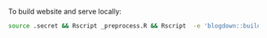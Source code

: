 To build website and serve locally:


```sh
source .secret && Rscript _preprocess.R && Rscript  -e 'blogdown::build_site(build_rmd = TRUE)' &&  Rscript -e  'blogdown::serve_site()'
```
